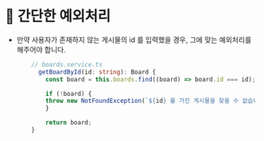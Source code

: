 # 🔔 간단한 예외처리

- 만약 사용자가 존재하지 않는 게시물의 id 를 입력했을 경우, 그에 맞는 예외처리를 해주어야 합니다.
  ```ts
      // boards.service.ts
        getBoardById(id: string): Board {
          const board = this.boards.find((board) => board.id === id);

          if (!board) {
          throw new NotFoundException(`${id} 를 가진 게시물을 찾을 수 없습니다 X(`);
          }

          return board;
      }
  ```